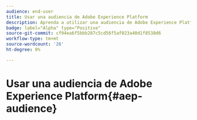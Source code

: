 ```yaml
---
audience: end-user
title: Usar una audiencia de Adobe Experience Platform
description: Aprenda a utilizar una audiencia de Adobe Experience Platform
badge: label="Alpha" type="Positive"
source-git-commit: cf94ea6f5bbb287c5cd56f5af023a40d1f8538d6
workflow-type: tm+mt
source-wordcount: '26'
ht-degree: 0%

---
```


# Usar una audiencia de Adobe Experience Platform{#aep-audience}
